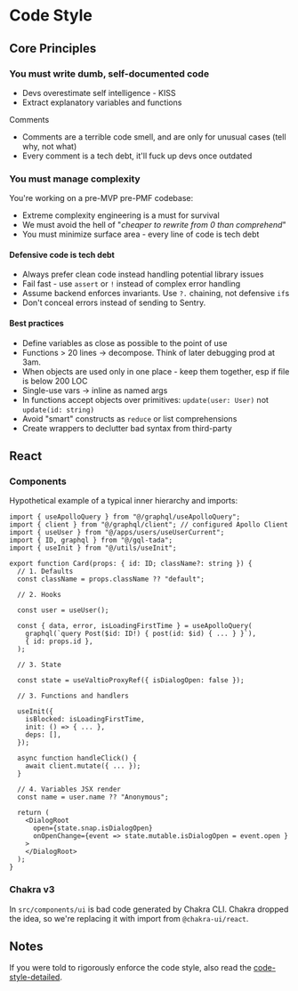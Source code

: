 # Code Style

## Core Principles

### You must write dumb, self-documented code

- Devs overestimate self intelligence - KISS
- Extract explanatory variables and functions

Comments
- Comments are a terrible code smell, and are only for unusual cases (tell why, not what)
- Every comment is a tech debt, it'll fuck up devs once outdated

### You must manage complexity

You're working on a pre-MVP pre-PMF codebase:
- Extreme complexity engineering is a must for survival
- We must avoid the hell of "*cheaper to rewrite from 0 than comprehend*"
- You must minimize surface area - every line of code is tech debt

#### Defensive code is tech debt

- Always prefer clean code instead handling potential library issues
- Fail fast - use `assert` or `!` instead of complex error handling
- Assume backend enforces invariants. Use `?.` chaining, not defensive `if`s
- Don't conceal errors instead of sending to Sentry. 

#### Best practices

- Define variables as close as possible to the point of use
- Functions > 20 lines → decompose. Think of later debugging prod at 3am.
- When objects are used only in one place - keep them together, esp if file is below 200 LOC
- Single-use vars → inline as named args
- In functions accept objects over primitives: `update(user: User)` not `update(id: string)`
- Avoid "smart" constructs as `reduce` or list comprehensions 
- Create wrappers to declutter bad syntax from third-party

## React

### Components

Hypothetical example of a typical inner hierarchy and imports:
```tsx
import { useApolloQuery } from "@/graphql/useApolloQuery";
import { client } from "@/graphql/client"; // configured Apollo Client
import { useUser } from "@/apps/users/useUserCurrent";
import { ID, graphql } from "@/gql-tada";
import { useInit } from "@/utils/useInit";

export function Card(props: { id: ID; className?: string }) {
  // 1. Defaults
  const className = props.className ?? "default";
  
  // 2. Hooks

  const user = useUser();

  const { data, error, isLoadingFirstTime } = useApolloQuery(
    graphql(`query Post($id: ID!) { post(id: $id) { ... } }`),
    { id: props.id },
  );

  // 3. State

  const state = useValtioProxyRef({ isDialogOpen: false });

  // 3. Functions and handlers

  useInit({
    isBlocked: isLoadingFirstTime,
    init: () => { ... },
    deps: [],
  });

  async function handleClick() {
    await client.mutate({ ... });
  }

  // 4. Variables JSX render
  const name = user.name ?? "Anonymous";

  return (
    <DialogRoot
      open={state.snap.isDialogOpen}
      onOpenChange={event => state.mutable.isDialogOpen = event.open }
    >
    </DialogRoot>
  );
}
```

### Chakra v3

In `src/components/ui` is bad code generated by Chakra CLI. Chakra dropped the idea, so we're replacing it with import from `@chakra-ui/react`.

## Notes

If you were told to rigorously enforce the code style, also read the [code-style-detailed](/docs/code-style-detailed.md).
